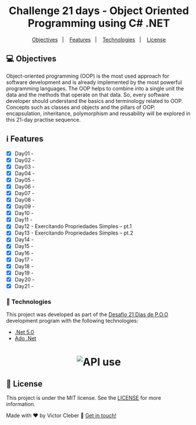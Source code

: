 ﻿<h1 align="center"> Challenge 21 days - Object Oriented Programming using C# .NET
 </h1>

<p align="center">
  <a href="#objectives">Objectives</a>&nbsp;&nbsp;&nbsp;|&nbsp;&nbsp;&nbsp;
  <a href="#features">Features</a>&nbsp;&nbsp;&nbsp;|&nbsp;&nbsp;&nbsp;
  <a href="#technologies">Technologies</a>&nbsp;&nbsp;&nbsp;|&nbsp;&nbsp;&nbsp;
  <a href="#license">License</a>
</p>


## :computer: Objectives
Object-oriented programming (OOP) is the most used approach for software development and 
is already implemented by the most powerful programming languages. 
The OOP helps to combine into a single unit the data and the methods that operate 
on that data. So, every software developer should understand the basics and terminology related 
to OOP. Concepts such as classes and objects and the pillars of OOP: 
encapsulation, inheritance, polymorphism and reusability will be explored 
in this 21-day practise sequence.

## :information_source: Features

- [x] Day01 - 
- [x] Day02 - 
- [x] Day03 - 
- [x] Day04 - 
- [x] Day05 - 
- [x] Day06 - 
- [x] Day07 - 
- [x] Day08 - 
- [x] Day09 - 
- [x] Day10 - 
- [x] Day11 - 
- [x] Day12 - Exercitando Propriedades Simples – pt.1
- [x] Day13 - Exercitando Propriedades Simples – pt.2
- [x] Day14 - 
- [x] Day15 - 
- [x] Day16 - 
- [x] Day17 - 
- [x] Day18 - 
- [x] Day19 - 
- [x] Day20 - 
- [x] Day21 - 

### :rocket: Technologies

This project was developed as part of the [Desafio 21 Dias de P.O.O](https://www.youtube.com/channel/UCSxG4RK76hZG6HfACtgl-pg) development program with the following technologies:

-  [.Net 5.0](https://docs.microsoft.com/en-us/dotnet/core/dotnet-five)
-  [Ado .Net](https://docs.microsoft.com/en-us/dotnet/framework/data/adonet/ado-net-overview)

<h1 align="center">
  <img alt="API use" title="#API use" src="./challenge_21_days_oop_cSharp/images/oop.png" />
</h1>

## :memo: License
This project is under the MIT license. See the [LICENSE](https://github.com/victor-cleber/challenge_21_days_oop_cSharp/blob/master/LICENSE) for more information.


Made with ♥ by Victor Cleber :wave: [Get in touch!](https://www.linkedin.com/in/victor-cleber/?locale=en_US)